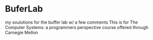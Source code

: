 # BuferLab
my soulutions for the buffer lab w/ a few comments
This is for The Computer Systems: a programmers perspective course offered through Carnegie Mellon
